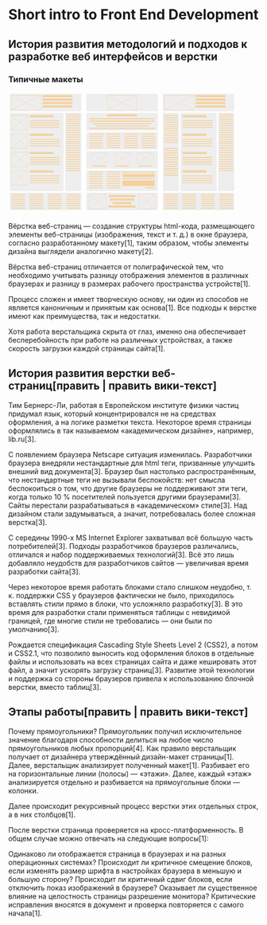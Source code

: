 # Short intro to Front End Development
## История развития методологий и подходов к разработке веб интерфейсов и верстки

### Типичные макеты
<div display='inline-block'>
<img src="1col.png" alt="Drawing" style="width: 150px;"/>
<img src="2col.png" alt="Drawing" style="width: 150px;"/>
<img src="3col.png" alt="Drawing" style="width: 150px;"/>
</div>

<br>
Вёрстка веб-страниц — создание структуры html-кода, размещающего элементы веб-страницы (изображения, текст и т. д.) в окне браузера, согласно разработанному макету[1], таким образом, чтобы элементы дизайна выглядели аналогично макету[2].

Вёрстка веб-страниц отличается от полиграфической тем, что необходимо учитывать разницу отображения элементов в различных браузерах и разницу в размерах рабочего пространства устройств[1].

Процесс сложен и имеет творческую основу, ни один из способов не является каноничным и принятым как основа[1]. Все подходы к верстке имеют как преимущества, так и недостатки.

Хотя работа верстальщика скрыта от глаз, именно она обеспечивает бесперебойность при работе на различных устройствах, а также скорость загрузки каждой страницы сайта[1].

## История развития верстки веб-страниц[править | править вики-текст]
Тим Бернерс-Ли, работая в Европейском институте физики частиц придумал язык, который концентрировался не на средствах оформления, а на логике разметки текста. Некоторое время страницы оформлялись в так называемом «академическом дизайне», например, lib.ru[3].

С появлением браузера Netscape ситуация изменилась. Разработчики браузера внедряли нестандартные для html теги, призванные улучшить внешний вид документа[3]. Браузер был настолько распространённым, что нестандартные теги не вызывали беспокойств: нет смысла беспокоиться о том, что другие браузеры не поддерживают эти теги, когда только 10 % посетителей пользуется другими браузерами[3]. Сайты перестали разрабатываться в «академическом» стиле[3]. Над дизайном стали задумываться, а значит, потребовалась более сложная верстка[3].

С середины 1990-х MS Internet Explorer захватывал всё большую часть потребителей[3]. Подходы разработчиков браузеров различались, отличался и набор поддерживаемых технологий[3]. Всё это лишь добавляло неудобств для разработчиков сайтов — увеличивая время разработки сайта[3].

Через некоторое время работать блоками стало слишком неудобно, т. к. поддержки CSS у браузеров фактически не было, приходилось вставлять стили прямо в блоки, что усложняло разработку[3]. В это время для разработки стали применяться таблицы с невидимой границей, где многие стили не требовались — они были по умолчанию[3].

Рождается спецификация Cascading Style Sheets Level 2 (CSS2), а потом и CSS2.1, что позволило выносить код оформления блоков в отдельные файлы и использовать на всех страницах сайта и даже кешировать этот файл, а значит ускорять загрузку страниц[3]. Развитие этой технологии и поддержка со стороны браузеров привела к использованию блочной верстки, вместо таблиц[3].

## Этапы работы[править | править вики-текст]
Почему прямоугольники?
Прямоугольник получил исключительное значение благодаря способности делиться на любое число прямоугольников любых пропорций[4].
Как правило верстальщик получает от дизайнера утверждённый дизайн-макет страницы[1]. Далее, верстальщик анализирует полученный макет[1]. Разбивает его на горизонтальные линии (полосы) — «этажи». Далее, каждый «этаж» анализируется отдельно и разбивается на прямоугольные блоки — колонки.

Далее происходит рекурсивный процесс верстки этих отдельных строк, а в них столбцов[1].

После верстки страница проверяется на кросс-платформенность. В общем случае можно отвечать на следующие вопросы[1]:

Одинаково ли отображается страница в браузерах и на разных операционных системах?
Происходит ли критичное смещение блоков, если изменять размер шрифта в настройках браузера в меньшую и большую сторону?
Происходит ли критичный сдвиг блоков, если отключить показ изображений в браузере?
Оказывает ли существенное влияние на целостность страницы разрешение монитора?
Критические исправления вносятся в документ и проверка повторяется с самого начала[1].
